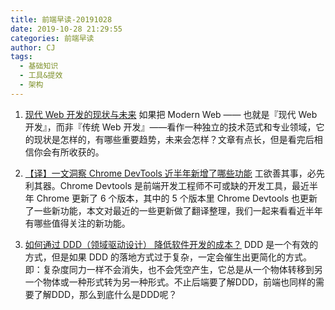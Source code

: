 ```yaml
---
title: 前端早读-20191028
date: 2019-10-28 21:29:55
categories: 前端早读
author: CJ
tags:
  - 基础知识
  - 工具&提效
  - 架构
---
```

1. [现代 Web 开发的现状与未来](https://mp.weixin.qq.com/s/YWbCGevP85aTb4_-dOEYtA)
如果把 Modern Web —— 也就是『现代 Web 开发』，而非『传统 Web 开发』——看作一种独立的技术范式和专业领域，它的现状是怎样的，有哪些重要趋势，未来会怎样？文章有点长，但是看完后相信你会有所收获的。

2. [【译】一文洞察 Chrome DevTools 近半年新增了哪些功能](https://mp.weixin.qq.com/s/GRgRDM-xyCPSs5owl6Yijw)
工欲善其事，必先利其器。Chrome Devtools 是前端开发工程师不可或缺的开发工具，最近半年 Chrome 更新了 6 个版本，其中的 5 个版本里 Chrome Devtools 也更新了一些新功能，本文对最近的一些更新做了翻译整理，我们一起来看看近半年有哪些值得关注的新功能。


3. [如何通过 DDD（领域驱动设计） 降低软件开发的成本？](https://mp.weixin.qq.com/s/qlfKiezew1bbhHLC1fXTNQ)
DDD 是一个有效的方式，但是如果 DDD 的落地方式过于复杂，一定会催生出更简化的方式。即：复杂度同力一样不会消失，也不会凭空产生，它总是从一个物体转移到另一个物体或一种形式转为另一种形式。不止后端要了解DDD，前端也同样的需要了解DDD，那么到底什么是DDD呢？
